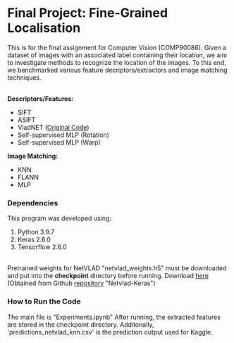 # Final Project: Fine-Grained Localisation
This is for the final assignment for Computer Vision (COMP90086). Given a dataset of images with an associated label containing their location, we aim to investigate methods to recognize the location of the images. To this end, we benchmarked various feature decriptors/extractors and image matching techniques.

<br/><b>Descriptors/Features:</b>
- SIFT
- ASIFT
- VladNET (<a href="https://github.com/crlz182/Netvlad-Keras">Original Code</a>)
- Self-supervised MLP (Rotation)
- Self-supervised MLP (Warp)

<b>Image Matching:</b>
- KNN
- FLANN
- MLP

### Dependencies
This program was developed using:
1. Python 3.9.7
2. Keras 2.6.0
3. Tensorflow 2.6.0

<br/>
Pretrained weights for NetVLAD "netvlad_weights.h5" must be downloaded and put into the <b>checkpoint</b> directory before running. Download <a href="https://onedrive.live.com/?authkey=%21AM3LfsRZTJ1TOHI&cid=318792FBF3A5A7EB&id=318792FBF3A5A7EB%21290981&parId=318792FBF3A5A7EB%21290980&action=locate">here</a> 
(Obtained from Github <a href="https://github.com/crlz182/Netvlad-Keras">repository</a> "Netvlad-Keras")


### How to Run the Code
The main file is "Experiments.ipynb"
After running, the extracted features are stored in the checkpoint directory. Additonally, 'predictions_netvlad_knn.csv' is the prediction output used for Kaggle.

